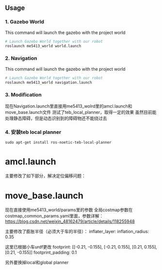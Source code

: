 ## Usage

### 1. Gazebo World

This command will launch the gazebo with the project world

```bash
# Launch Gazebo World together with our robot
roslaunch me5413_world world.launch
```

### 2. Navigation

This command will launch the gazebo with the project world

```bash
# Launch Gazebo World together with our robot
roslaunch me5413_world navigation.launch
```

### 3. Modification

现在Navigation.launch里直接用me5413_wolrd里的amcl.launch和move_base.launch文件
测试了teb_local_planner，取得一定的效果
虽然目前能处理静态障碍，但是动态识别到的障碍物还不能绕过去

### 4. 安装teb local planner
```
sudo apt-get install ros-noetic-teb-local-planner
```

# amcl.launch
主要修改了如下部分，解决定位偏移问题：
    <param name="gui_publish_rate" value="20.0"/>
    <param name="laser_max_beams" value="2000"/>
    <param name="laser_min_range" value="-1"/>
    <param name="laser_max_range" value="-1"/>
    <param name="min_particles" value="2000"/>
    <param name="max_particles" value="5000"/>
    <param name="update_min_a" value="0.2"/> 

# move_base.launch
现在直接使用me5413_world/params里的参数
全局costmap参数在costmap_common_params.yaml里面，参数详解：https://blog.csdn.net/weixin_48162479/article/details/118255948

主要修改了膨胀半径（必须大于车的半径）：
inflater_layer:
 inflation_radius: 0.35 

这里已根据小车urdf更改
footprint: [[-0.21, -0.155], [-0.21, 0.155], [0.21, 0.155], [0.21, -0.155]]
footprint_padding: 0.1

另外要换掉local和global planner
    <param name="base_global_planner" type="string" value="navfn/NavfnROS" />
    <param name="base_local_planner" value="base_local_planner/TrajectoryPlannerROS"/>

